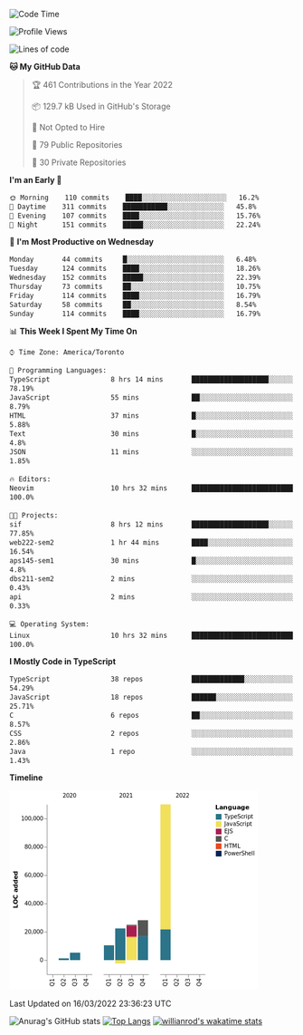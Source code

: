 <!--START_SECTION:waka-->
![Code Time](http://img.shields.io/badge/Code%20Time-190%20hrs%2029%20mins-blue)

![Profile Views](http://img.shields.io/badge/Profile%20Views-18-blue)

![Lines of code](https://img.shields.io/badge/From%20Hello%20World%20I%27ve%20Written-200%20Thousand%20lines%20of%20code-blue)

**🐱 My GitHub Data** 

> 🏆 461 Contributions in the Year 2022
 > 
> 📦 129.7 kB Used in GitHub's Storage 
 > 
> 🚫 Not Opted to Hire
 > 
> 📜 79 Public Repositories 
 > 
> 🔑 30 Private Repositories  
 > 
**I'm an Early 🐤** 

```text
🌞 Morning    110 commits    ████░░░░░░░░░░░░░░░░░░░░░   16.2% 
🌆 Daytime    311 commits    ███████████░░░░░░░░░░░░░░   45.8% 
🌃 Evening    107 commits    ████░░░░░░░░░░░░░░░░░░░░░   15.76% 
🌙 Night      151 commits    █████░░░░░░░░░░░░░░░░░░░░   22.24%

```
📅 **I'm Most Productive on Wednesday** 

```text
Monday       44 commits     █░░░░░░░░░░░░░░░░░░░░░░░░   6.48% 
Tuesday      124 commits    ████░░░░░░░░░░░░░░░░░░░░░   18.26% 
Wednesday    152 commits    █████░░░░░░░░░░░░░░░░░░░░   22.39% 
Thursday     73 commits     ██░░░░░░░░░░░░░░░░░░░░░░░   10.75% 
Friday       114 commits    ████░░░░░░░░░░░░░░░░░░░░░   16.79% 
Saturday     58 commits     ██░░░░░░░░░░░░░░░░░░░░░░░   8.54% 
Sunday       114 commits    ████░░░░░░░░░░░░░░░░░░░░░   16.79%

```


📊 **This Week I Spent My Time On** 

```text
⌚︎ Time Zone: America/Toronto

💬 Programming Languages: 
TypeScript               8 hrs 14 mins       ███████████████████░░░░░░   78.19% 
JavaScript               55 mins             ██░░░░░░░░░░░░░░░░░░░░░░░   8.79% 
HTML                     37 mins             █░░░░░░░░░░░░░░░░░░░░░░░░   5.88% 
Text                     30 mins             █░░░░░░░░░░░░░░░░░░░░░░░░   4.8% 
JSON                     11 mins             ░░░░░░░░░░░░░░░░░░░░░░░░░   1.85%

🔥 Editors: 
Neovim                   10 hrs 32 mins      █████████████████████████   100.0%

🐱‍💻 Projects: 
sif                      8 hrs 12 mins       ███████████████████░░░░░░   77.85% 
web222-sem2              1 hr 44 mins        ████░░░░░░░░░░░░░░░░░░░░░   16.54% 
aps145-sem1              30 mins             █░░░░░░░░░░░░░░░░░░░░░░░░   4.8% 
dbs211-sem2              2 mins              ░░░░░░░░░░░░░░░░░░░░░░░░░   0.43% 
api                      2 mins              ░░░░░░░░░░░░░░░░░░░░░░░░░   0.33%

💻 Operating System: 
Linux                    10 hrs 32 mins      █████████████████████████   100.0%

```

**I Mostly Code in TypeScript** 

```text
TypeScript               38 repos            █████████████░░░░░░░░░░░░   54.29% 
JavaScript               18 repos            ██████░░░░░░░░░░░░░░░░░░░   25.71% 
C                        6 repos             ██░░░░░░░░░░░░░░░░░░░░░░░   8.57% 
CSS                      2 repos             ░░░░░░░░░░░░░░░░░░░░░░░░░   2.86% 
Java                     1 repo              ░░░░░░░░░░░░░░░░░░░░░░░░░   1.43%

```


**Timeline**

![Chart not found](https://raw.githubusercontent.com/wise-introvert/wise-introvert/master/charts/bar_graph.png) 


 Last Updated on 16/03/2022 23:36:23 UTC
<!--END_SECTION:waka-->

![Anurag's GitHub stats](https://github-readme-stats.vercel.app/api?username=wise-introvert&count_private=true&show_icons=true)
[![Top Langs](https://github-readme-stats.vercel.app/api/top-langs/?username=wise-introvert&langs_count=10)](https://github.com/anuraghazra/github-readme-stats)
[![willianrod's wakatime stats](https://github-readme-stats.vercel.app/api/wakatime?username=wiseintrovert)](https://github.com/anuraghazra/github-readme-stats)
